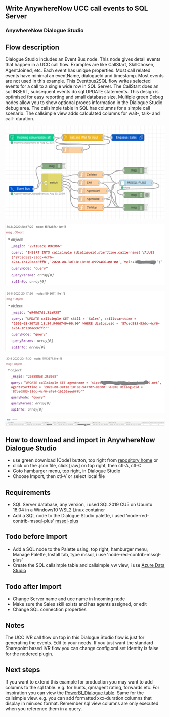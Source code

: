 ## Write AnywhereNow UCC call events to SQL Server
### AnywhereNow Dialogue Studio
## Flow description
Dialogue Studio includes an Event Bus node. This node gives detail events that happen in a UCC call flow. Examples are like CallStart, SkillChosen, AgentJoined, etc. Each event has unique properties. Most call related events have minimal an eventName, dialogueId and timestamp. Most events are not used in this example. This Eventbus2SQL flow writes selected events for a call to a single wide row in SQL Server. The CallStart does an sql INSERT, subsequent events do sql UPDATE statements. This design is optimised for easy reporting and small database size. Multiple green Debug nodes allow you to show optional proces information in the Dialogue Studio debug area. The callsimple table in SQL has columns for a simple call scenario. The callsimple view adds calculated columns for wait-, talk- and call- duration.

![transcript flow minimal](resources/a365-ds-event2sql-flow.png)

![transcript debug minimal](resources/a365-ds-event2sql-insert.png)

![transcript debug minimal](resources/a365-ds-event2sql-update-skill.png)

![transcript debug minimal](resources/a365-ds-event2sql-update-agent.png)

![transcript debug minimal](resources/a365-ds-event2sql-view.png)

## How to download and import in AnywhereNow Dialogue Studio
- use green download [Code] button, top right from [repository home](https://github.com/AnywhereNow/DialogueStudioFlows) or
- click on the .json file, click [raw] on top right, then ctl-A, ctl-C
- Goto hamburger menu, top right, in Dialogue Studio
- Choose Import, then ctl-V or select local file

## Requirements
- SQL Server database, any version, i used SQL2019 CU5 on Ubuntu 18.04 in a Windows10 WSL2 Linux container
- Add a SQL node to the Dialogue Studio palette, i used 'node-red-contrib-mssql-plus' [mssql-plus](https://flows.nodered.org/node/node-red-contrib-mssql-plus)

## Todo before Import
- Add a SQL node to the Palette using, top right, hamburger menu, Manage Palette, Install tab, type mssql, i use 'node-red-contrib-mssql-plus'
- Create the SQL callsimple table and callsimple_vw view, i use [Azure Data Studio](https://docs.microsoft.com/en-us/sql/azure-data-studio/download-azure-data-studio) 

## Todo after Import
- Change Server name and ucc name in Incoming node
- Make sure the Sales skill exists and has agents assigned, or edit
- Change SQL connection properties

## Notes
The UCC IVR call flow on top in this Dialogue Studio flow is just for generating the events. Edit to your needs. If you just want the standard Sharepoint based IVR flow you can change config.xml set identity is false for the nodered plugin. 

## Next steps
If you want to extend this example for production you may want to add columns to the sql table. e.g. for hunts, qm/agent rating, forwards etc. For inspiration you can view the [PowerBI_Dialogue table](https://golive.anywhere.now/platform_elements/powerbi_integration/power_bi_integration_technical_overview.html). Same for the callsimple view. e.g. you can add formatted xxx-duration columns that display in min:sec format. Remember sql view columns are only executed when you reference them in a query.